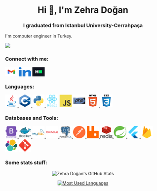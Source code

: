<h1 align="center">Hi 👋, I'm Zehra Doğan</h1>
<h3 align="center">I graduated from Istanbul University-Cerrahpaşa</h3>

<p>I'm computer engineer in Turkey.</p>

![](https://komarev.com/ghpvc/?username=doganzehra&style=flat-square&label=PROFILE+VIEWS)

<h3 align="left">Connect with me:</h3>
<p align="left">
<a href="mailto:doganzehra20@gmail.com" target="blank"><img align="center" src="https://github.com/doganzehra/doganzehra/blob/main/social_icon/icon.svg" height="30" width="40" /></a>
<a href="https://www.linkedin.com/in/zehradogan/" target="blank"><img align="center" src="https://github.com/doganzehra/doganzehra/blob/main/social_icon/linked-in-alt.svg" alt="https://www.linkedin.com/in/zehradogan/" height="30" width="40" /></a>
<a href="https://www.hackerrank.com/zehradogan" target="blank"><img align="center" src="https://github.com/doganzehra/doganzehra/blob/main/social_icon/hackerrank.svg" alt="https://www.hackerrank.com/zehradogan" height="30" width="40" /></a>
</p>

<h3 align="left">Languages:</h3>
<p align="left"> 
<a href="https://www.java.com" target="_blank" rel="noreferrer"> <img src="https://github.com/doganzehra/doganzehra/blob/main/languages_icon/java.svg" alt="java" width="40" height="40"/> </a>
<a href="https://www.w3schools.com/cpp/" target="_blank" rel="noreferrer"> <img src="https://raw.githubusercontent.com/devicons/devicon/master/icons/cplusplus/cplusplus-original.svg" alt="cplusplus" width="40" height="40"/> </a> 
<a href="https://www.python.org" target="_blank" rel="noreferrer"> <img src="https://github.com/doganzehra/doganzehra/blob/main/languages_icon/python-original.svg" alt="python" width="40" height="40"/> </a> 
<a href="https://reactjs.org/" target="_blank"><img alt="react" src="https://github.com/doganzehra/doganzehra/blob/main/languages_icon/reactjs.svg" width="40" /></a>
<a href="https://developer.mozilla.org/en-US/docs/Web/JavaScript" target="_blank"><img alt="javascript" src="https://github.com/doganzehra/doganzehra/blob/main/languages_icon/javascript.svg" width="40" /></a>
<a href="https://www.php.net" target="_blank"><img alt="php" src="https://github.com/doganzehra/doganzehra/blob/main/languages_icon/php.svg" width="40" /></a>
<a href="https://www.w3schools.com/html/default.asp" target="_blank" rel="noreferrer"> <img src="https://github.com/doganzehra/doganzehra/blob/main/languages_icon/html5.svg" alt="html5" width="40" height="40"/> </a> 
<a href="https://www.w3schools.com/css/" target="_blank"><img alt="css3" src="https://github.com/doganzehra/doganzehra/blob/main/languages_icon/css3.svg" style="height:40px; width:40px" /></a>
</p>

<h3 align="left">Databases and Tools:</h3>
<p align="left">
<a href="https://getbootstrap.com" target="_blank" rel="noreferrer"> <img src="https://github.com/doganzehra/doganzehra/blob/main/databases_and_tools/bootstrap-plain-wordmark.svg" alt="bootstrap" width="40" height="40"/> </a> 
<a href="https://www.docker.com/" target="_blank" rel="noreferrer"> <img src="https://github.com/doganzehra/doganzehra/blob/main/databases_and_tools/docker.svg" alt="docker" width="40" height="40"/> </a>
<a href="https://www.mysql.com/" target="_blank" rel="noreferrer"> <img src="https://github.com/doganzehra/doganzehra/blob/main/databases_and_tools/mysql.svg" alt="mysql" width="40" height="40"/> </a> 
<a href="https://www.oracle.com/" target="_blank" rel="noreferrer"> <img src="https://github.com/doganzehra/doganzehra/blob/main/databases_and_tools/oracle.svg" alt="oracle" width="40" height="40"/> </a> 
<a href="https://www.postgresql.org" target="_blank" rel="noreferrer"> <img src="https://github.com/doganzehra/doganzehra/blob/main/databases_and_tools/postgresql.svg" alt="postgresql" width="40" height="40"/> </a> 
<a href="https://postman.com" target="_blank" rel="noreferrer"> <img src="https://github.com/doganzehra/doganzehra/blob/main/databases_and_tools/postman.svg" alt="postman" width="40" height="40"/> </a> 
<a href="https://www.rabbitmq.com" target="_blank" rel="noreferrer"> <img src="https://github.com/doganzehra/doganzehra/blob/main/databases_and_tools/rabbitmq.svg" alt="rabbitMQ" width="40" height="40"/> </a> 
<a href="https://redis.io" target="_blank" rel="noreferrer"> <img src="https://github.com/doganzehra/doganzehra/blob/main/databases_and_tools/redis.svg" alt="redis" width="40" height="40"/> </a>
<a href="https://spring.io/" target="_blank" rel="noreferrer"> <img src="https://github.com/doganzehra/doganzehra/blob/main/databases_and_tools/spring.svg" alt="spring" width="40" height="40"/> </a> 
<a href="https://flutter.dev" target="_blank" rel="noreferrer"> <img src="https://github.com/doganzehra/doganzehra/blob/main/databases_and_tools/flutterio-icon.svg" alt="flutter" width="40" height="40"/> </a> 
<a href="https://firebase.google.com/" target="_blank"><img alt="firebase" src="https://github.com/doganzehra/doganzehra/blob/main/databases_and_tools/firebase.svg" width="40" /></a>
<a href="https://www.elastic.co/" target="_blank"><img alt="elasticsearch" src="https://github.com/doganzehra/doganzehra/blob/main/databases_and_tools/elasticsearch.svg" width="40" /></a>
<a href="https://git-scm.com/" target="_blank"><img alt="git" src="https://github.com/doganzehra/doganzehra/blob/main/databases_and_tools/git.svg" width="40" /></a>
</p>

<h3 align="left">Some stats stuff:</h3>
<div align="center">
  
  ![Zehra Doğan's GitHub Stats](https://github-readme-stats.vercel.app/api?username=doganzehra&show_icons=true&count_private=true)
  
  [![Most Used Languages](https://github-readme-stats.vercel.app/api/top-langs/?username=doganzehra&layout=compact)](https://github.com/anuraghazra/github-readme-stats)
  

